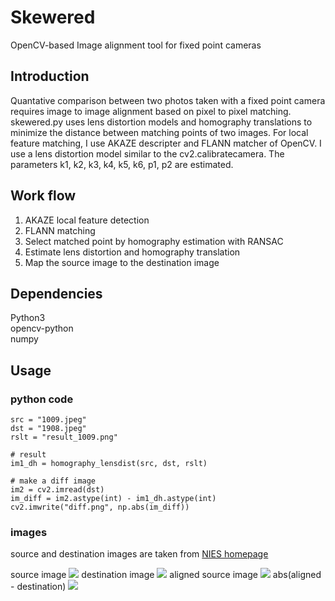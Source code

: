 # Skewered
OpenCV-based Image alignment tool for fixed point cameras
## Introduction
Quantative comparison between two photos taken with a fixed point camera requires image to image alignment based on pixel to pixel matching. skewered.py uses lens distortion models and homography translations to minimize the distance between matching points of two images. For local feature matching, I use AKAZE descripter and FLANN matcher of OpenCV. I use a lens distortion model similar to the cv2.calibratecamera. The parameters k1, k2, k3, k4, k5, k6, p1, p2 are estimated.

## Work flow
1. AKAZE local feature detection
2. FLANN matching
3. Select matched point by homography estimation with RANSAC
4. Estimate lens distortion and homography translation
5. Map the source image to the destination image 

## Dependencies
Python3  
opencv-python  
numpy

## Usage
### python code
```
src = "1009.jpeg"
dst = "1908.jpeg"
rslt = "result_1009.png"

# result
im1_dh = homography_lensdist(src, dst, rslt)

# make a diff image
im2 = cv2.imread(dst)
im_diff = im2.astype(int) - im1_dh.astype(int)
cv2.imwrite("diff.png", np.abs(im_diff))
```
### images
source and destination images are taken from [NIES homepage](http://db.cger.nies.go.jp/gem/ja/mountain/station.html?id=2)

source image
![](1009.jpeg)
destination image
![](1908.jpeg)
aligned source image
![](result_1009.png)
abs(aligned - destination)
![](diff.png)